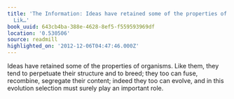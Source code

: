 ```yaml
---
title: 'The Information: Ideas have retained some of the properties of organisms.
  Lik…'
book_uuid: 643cb4ba-388e-4628-8ef5-f559593969df
location: '0.530506'
source: readmill
highlighted_on: '2012-12-06T04:47:46.000Z'
---
```


Ideas have retained some of the properties of organisms. Like them, they tend to perpetuate their structure and to breed; they too can fuse, recombine, segregate their content; indeed they too can evolve, and in this evolution selection must surely play an important role.